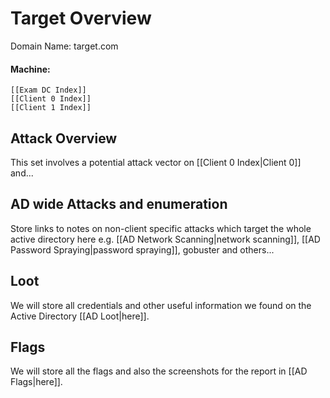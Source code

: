 # Target Overview

Domain Name: target.com
#### Machine:

	[[Exam DC Index]]
	[[Client 0 Index]]
	[[Client 1 Index]]

## Attack Overview

This set involves a potential attack vector on [[Client 0 Index|Client 0]] and...

## AD wide Attacks and enumeration

Store links to notes on non-client specific attacks which target the whole active directory here e.g. [[AD Network Scanning|network scanning]], [[AD Password Spraying|password spraying]], gobuster and others...

## Loot

We will store all credentials and other useful information we found on the Active Directory [[AD Loot|here]].
## Flags

We will store all the flags and also the screenshots for the report in [[AD Flags|here]].

